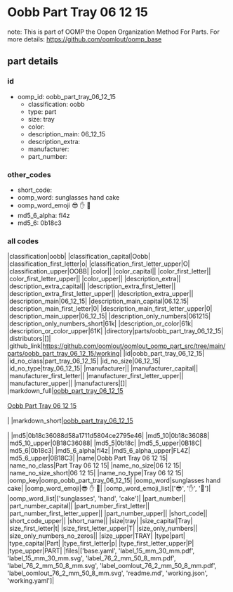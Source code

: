 # Oobb Part Tray 06 12 15  

note: This is part of OOMP the Oopen Organization Method For Parts. For more details: https://github.com/oomlout/oomp_base

##  part details





### id
* oomp_id: oobb_part_tray_06_12_15
  * classification: oobb
  * type: part
  * size: tray
  * color: 
  * description_main: 06_12_15
  * description_extra: 
  * manufacturer: 
  * part_number: 

### other_codes
* short_code: 
* oomp_word: sunglasses hand cake
* oomp_word_emoji :sunglasses: :hand: :cake:
* md5_6_alpha: fl4z
* md5_6: 0b18c3

### all codes 
|classification|oobb|
|classification_capital|Oobb|
|classification_first_letter|o|
|classification_first_letter_upper|O|
|classification_upper|OOBB|
|color||
|color_capital||
|color_first_letter||
|color_first_letter_upper||
|color_upper||
|description_extra||
|description_extra_capital||
|description_extra_first_letter||
|description_extra_first_letter_upper||
|description_extra_upper||
|description_main|06_12_15|
|description_main_capital|06.12.15|
|description_main_first_letter|0|
|description_main_first_letter_upper|0|
|description_main_upper|06_12_15|
|description_only_numbers|061215|
|description_only_numbers_short|61k|
|description_or_color|61k|
|description_or_color_upper|61K|
|directory|parts/oobb_part_tray_06_12_15|
|distributors|[]|
|github_link|https://github.com/oomlout/oomlout_oomp_part_src/tree/main/parts/oobb_part_tray_06_12_15/working|
|id|oobb_part_tray_06_12_15|
|id_no_class|part_tray_06_12_15|
|id_no_size|06_12_15|
|id_no_type|tray_06_12_15|
|manufacturer||
|manufacturer_capital||
|manufacturer_first_letter||
|manufacturer_first_letter_upper||
|manufacturer_upper||
|manufacturers|[]|
|markdown_full|[oobb_part_tray_06_12_15](https://github.com/oomlout/oomlout_oomp_part_src/tree/main/parts/oobb_part_tray_06_12_15/working)<br>[](https://github.com/oomlout/oomlout_oomp_part_src/tree/main/parts/oobb_part_tray_06_12_15/working)<br>[Oobb Part Tray 06 12 15](https://github.com/oomlout/oomlout_oomp_part_src/tree/main/parts/oobb_part_tray_06_12_15/working)<br><br>|
|markdown_short|[oobb_part_tray_06_12_15](https://github.com/oomlout/oomlout_oomp_part_src/tree/main/parts/oobb_part_tray_06_12_15/working)<br><br>|
|md5|0b18c36088d58a1711d5804ce2795e46|
|md5_10|0b18c36088|
|md5_10_upper|0B18C36088|
|md5_5|0b18c|
|md5_5_upper|0B18C|
|md5_6|0b18c3|
|md5_6_alpha|fl4z|
|md5_6_alpha_upper|FL4Z|
|md5_6_upper|0B18C3|
|name|Oobb Part Tray 06 12 15|
|name_no_class|Part Tray 06 12 15|
|name_no_size|06 12 15|
|name_no_size_short|06 12 15|
|name_no_type|Tray 06 12 15|
|oomp_key|oomp_oobb_part_tray_06_12_15|
|oomp_word|sunglasses hand cake|
|oomp_word_emoji|:sunglasses: :hand: :cake:|
|oomp_word_emoji_list|[':sunglasses:', ':hand:', ':cake:']|
|oomp_word_list|['sunglasses', 'hand', 'cake']|
|part_number||
|part_number_capital||
|part_number_first_letter||
|part_number_first_letter_upper||
|part_number_upper||
|short_code||
|short_code_upper||
|short_name||
|size|tray|
|size_capital|Tray|
|size_first_letter|t|
|size_first_letter_upper|T|
|size_only_numbers||
|size_only_numbers_no_zeros||
|size_upper|TRAY|
|type|part|
|type_capital|Part|
|type_first_letter|p|
|type_first_letter_upper|P|
|type_upper|PART|
|files|['base.yaml', 'label_15_mm_30_mm.pdf', 'label_15_mm_30_mm.svg', 'label_76_2_mm_50_8_mm.pdf', 'label_76_2_mm_50_8_mm.svg', 'label_oomlout_76_2_mm_50_8_mm.pdf', 'label_oomlout_76_2_mm_50_8_mm.svg', 'readme.md', 'working.json', 'working.yaml']|
